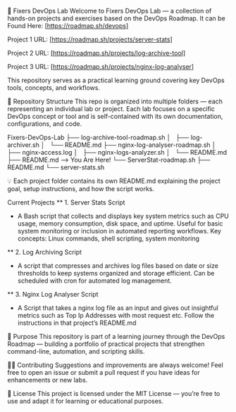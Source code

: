 🧰 Fixers DevOps Lab
Welcome to Fixers DevOps Lab — a collection of hands-on projects and exercises based on the DevOps Roadmap. It can be Found Here: [https://roadmap.sh/devops]

Project 1 URL: [https://roadmap.sh/projects/server-stats]

Project 2 URL: [https://roadmap.sh/projects/log-archive-tool]

Project 3 URL: [https://roadmap.sh/projects/nginx-log-analyser]

This repository serves as a practical learning ground covering key DevOps tools, concepts, and workflows.

📁 Repository Structure
This repo is organized into multiple folders — each representing an individual lab or project. Each lab focuses on a specific DevOps concept or tool and is self-contained with its own documentation, configurations, and code.

Fixers-DevOps-Lab
├── log-archive-tool-roadmap.sh
│   ├── log-archiver.sh
│   └── README.md
├── nginx-log-analyser-roadmap.sh
│   ├── nginx-access.log
│   ├── nginx-logs-analyzer.sh
│   └── README.md
├── README.md --> You Are Here!
└── ServerStat-roadmap.sh
    ├── README.md
    └── server-stats.sh


💡 Each project folder contains its own README.md explaining the project goal, setup instructions, and how the script works.

Current Projects ** 1. Server Stats Script

- A Bash script that collects and displays key system metrics such as CPU usage, memory consumption, disk space, and uptime. Useful for basic system monitoring or inclusion in automated reporting workflows.
Key concepts: Linux commands, shell scripting, system monitoring

** 2. Log Archiving Script

- A script that compresses and archives log files based on date or size thresholds to keep systems organized and storage efficient. Can be scheduled with cron for automated log management.

** 3. Nginx Log Analyser Script

- A Script that takes a nginx log file as an input and gives out insightful metrics such as Top Ip Addresses with most request etc.
Follow the instructions in that project’s README.md

🧠 Purpose
This repository is part of a learning journey through the DevOps Roadmap — building a portfolio of practical projects that strengthen command-line, automation, and scripting skills.

🧑‍💻 Contributing
Suggestions and improvements are always welcome! Feel free to open an issue or submit a pull request if you have ideas for enhancements or new labs.

🪪 License
This project is licensed under the MIT License — you’re free to use and adapt it for learning or educational purposes.